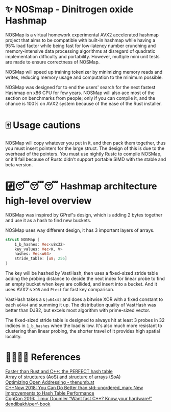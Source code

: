 # ✨ NOSmap - Dinitrogen oxide Hashmap
NOSMap is a virtual homework experimental AVX2 accelerated hashmap ​project that aims to be compatible with built-in hashmap while having a 95% load factor while being fast for low-latency number crunching and memory-intensive data processing algorithms at disregard of quadratic implementation difficulty and portability. However, multiple mini unit tests are made to ensure correctness of NOSMap.

NOSMap will speed up training tokenizer by minimizing memory reads and writes, reducing memory usage and computation to the minimum possible.

NOSMap was designed for to end the users' search for the next fastest Hashmap on x86 CPU for few years. NOSMap will also ace most of the section on benchmarks from people; only if you can compile it, and the chance is 100% on AVX2 system because of the ease of the Rust installer.

# 🀄 Usage cautions
NOSMap will copy whatever you put in it, and then pack them together, thus you must insert pointers for the large struct. The design of this is due to the overhead of the pointers.
You must use nightly Rustc to compile NOSMap, or it'll fail because of Rustc didn't support portable SIMD with the stable and beta version.

# #️⃣😴😴😴 Hashmap architecture high-level overview
NOSMap was inspired by GPref's design, which is adding 2 bytes together and use it as a hash to find new buckets.

NOSMap uses way different design, it has 3 important layers of arrays.
```rs
struct NOSMap {
	1_b_hashes: Vec<u8x32>
	key_values: Vec<K, V>
	hashes: Vec<u64>
	stride_table: [u8; 256]
}
```

The key will be hashed by VastHash, then uses a fixed-sized stride table adding the probing distance to decide the next index for linear probe to find an empty bucket when keys are collided, and insert into a bucket. And it uses AVX2's `XOR` and `Ptest` for fast key comparison.

VastHash takes a `&[u64x4]` and does a bitwise XOR with a fixed constant to each `u64x4` and summing it up. The distribution quality of VastHash was better than DJB2, but excels most algorithm with prime-sized vector.

The fixed-sized stride table is designed to always hit at least 3 probes in 32 indices in `1_b_hashes` when the load is low. It's also much more resistant to clustering than linear probing, the shorter travel of it provides high spatial locality.

# 🧻🤣🤣🤣 References
[Faster than Rust and C++: the PERFECT hash table](https://youtu.be/DMQ_HcNSOAI)  
[Array of structures (AoS) and structure of arrays (SoA)](https://en.wikipedia.org/wiki/AoS_and_SoA#Structure_of_arrays)  
[Optimizing Open Addressing - thenumb.at](https://thenumb.at/Hashtables/)  
[C++Now 2018: You Can Do Better than std::unordered_map: New Improvements to Hash Table Performance](https://youtu.be/M2fKMP47slQ)  
[CppCon 2016: Timur Doumler “Want fast C++? Know your hardware!"](https://youtu.be/BP6NxVxDQIs)  
[dendibakh/perf-book](https://github.com/dendibakh/perf-book)  
